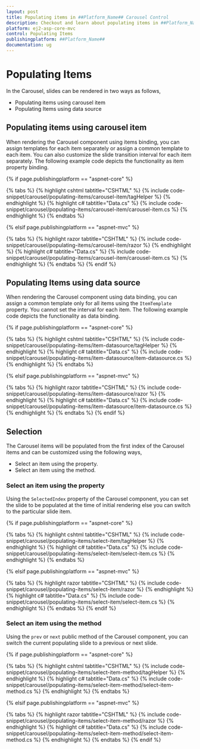 ```yaml
---
layout: post
title: Populating items in ##Platform_Name## Carousel Control
description: Checkout and learn about populating items in ##Platform_Name## Carousel control of Syncfusion Essential JS 2 and more details.
platform: ej2-asp-core-mvc
control: Populating Items
publishingplatform: ##Platform_Name##
documentation: ug
---
```


# Populating Items

In the Carousel, slides can be rendered in two ways as follows,

- Populating items using carousel item
- Populating Items using data source

## Populating items using carousel item

When rendering the Carousel component using items binding, you can assign templates for each item separately or assign a common template to each item. You can also customize the slide transition interval for each item separately. The following example code depicts the functionality as item property binding.

{% if page.publishingplatform == "aspnet-core" %}

{% tabs %}
{% highlight cshtml tabtitle="CSHTML" %}
{% include code-snippet/carousel/populating-items/carousel-item/tagHelper %}
{% endhighlight %}
{% highlight c# tabtitle="Data.cs" %}
{% include code-snippet/carousel/populating-items/carousel-item/carousel-item.cs %}
{% endhighlight %}
{% endtabs %}

{% elsif page.publishingplatform == "aspnet-mvc" %}

{% tabs %}
{% highlight razor tabtitle="CSHTML" %}
{% include code-snippet/carousel/populating-items/carousel-item/razor %}
{% endhighlight %}
{% highlight c# tabtitle="Data.cs" %}
{% include code-snippet/carousel/populating-items/carousel-item/carousel-item.cs %}
{% endhighlight %}
{% endtabs %}
{% endif %}

## Populating Items using data source

When rendering the Carousel component using data binding, you can assign a common template only for all items using the `ItemTemplate` property. You cannot set the interval for each item. The following example code depicts the functionality as data binding.

{% if page.publishingplatform == "aspnet-core" %}

{% tabs %}
{% highlight cshtml tabtitle="CSHTML" %}
{% include code-snippet/carousel/populating-items/item-datasource/tagHelper %}
{% endhighlight %}
{% highlight c# tabtitle="Data.cs" %}
{% include code-snippet/carousel/populating-items/item-datasource/item-datasource.cs %}
{% endhighlight %}
{% endtabs %}

{% elsif page.publishingplatform == "aspnet-mvc" %}

{% tabs %}
{% highlight razor tabtitle="CSHTML" %}
{% include code-snippet/carousel/populating-items/item-datasource/razor %}
{% endhighlight %}
{% highlight c# tabtitle="Data.cs" %}
{% include code-snippet/carousel/populating-items/item-datasource/item-datasource.cs %}
{% endhighlight %}
{% endtabs %}
{% endif %}

## Selection

The Carousel items will be populated from the first index of the Carousel items and can be customized using the following ways,

- Select an item using the property.
- Select an item using the method.

### Select an item using the property

Using the `SelectedIndex` property of the Carousel component, you can set the slide to be populated at the time of initial rendering else you can switch to the particular slide item.

{% if page.publishingplatform == "aspnet-core" %}

{% tabs %}
{% highlight cshtml tabtitle="CSHTML" %}
{% include code-snippet/carousel/populating-items/select-item/tagHelper %}
{% endhighlight %}
{% highlight c# tabtitle="Data.cs" %}
{% include code-snippet/carousel/populating-items/select-item/select-item.cs %}
{% endhighlight %}
{% endtabs %}

{% elsif page.publishingplatform == "aspnet-mvc" %}

{% tabs %}
{% highlight razor tabtitle="CSHTML" %}
{% include code-snippet/carousel/populating-items/select-item/razor %}
{% endhighlight %}
{% highlight c# tabtitle="Data.cs" %}
{% include code-snippet/carousel/populating-items/select-item/select-item.cs %}
{% endhighlight %}
{% endtabs %}
{% endif %}

### Select an item using the method

Using the `prev` or `next` public method of the Carousel component, you can switch the current populating slide to a previous or next slide.

{% if page.publishingplatform == "aspnet-core" %}

{% tabs %}
{% highlight cshtml tabtitle="CSHTML" %}
{% include code-snippet/carousel/populating-items/select-item-method/tagHelper %}
{% endhighlight %}
{% highlight c# tabtitle="Data.cs" %}
{% include code-snippet/carousel/populating-items/select-item-method/select-item-method.cs %}
{% endhighlight %}
{% endtabs %}

{% elsif page.publishingplatform == "aspnet-mvc" %}

{% tabs %}
{% highlight razor tabtitle="CSHTML" %}
{% include code-snippet/carousel/populating-items/select-item-method/razor %}
{% endhighlight %}
{% highlight c# tabtitle="Data.cs" %}
{% include code-snippet/carousel/populating-items/select-item-method/select-item-method.cs %}
{% endhighlight %}
{% endtabs %}
{% endif %}
